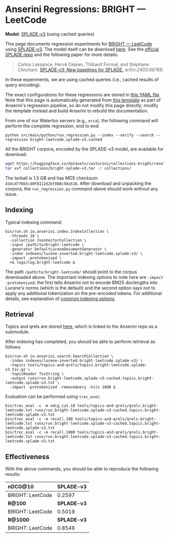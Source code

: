 # Anserini Regressions: BRIGHT &mdash; LeetCode

**Model**: [SPLADE-v3](https://arxiv.org/abs/2403.06789) (using cached queries)

This page documents regression experiments for [BRIGHT &mdash; LeetCode](https://brightbenchmark.github.io/) using [SPLADE-v3](https://arxiv.org/abs/2403.06789).
The model itself can be download [here](https://huggingface.co/naver/splade-v3).
See the [official SPLADE repo](https://github.com/naver/splade) and the following paper for more details:

> Carlos Lassance, Hervé Déjean, Thibault Formal, and Stéphane Clinchant. [SPLADE-v3: New baselines for SPLADE.](https://arxiv.org/abs/2403.06789) _arXiv:2403.06789_.

In these experiments, we are using cached queries (i.e., cached results of query encoding).

The exact configurations for these regressions are stored in [this YAML file](../../src/main/resources/regression/bright-leetcode.splade-v3.cached.yaml).
Note that this page is automatically generated from [this template](../../src/main/resources/docgen/templates/bright-leetcode.splade-v3.cached.template) as part of Anserini's regression pipeline, so do not modify this page directly; modify the template instead and build Anserini to rebuild the documentation.

From one of our Waterloo servers (e.g., `orca`), the following command will perform the complete regression, end to end:

```
python src/main/python/run_regression.py --index --verify --search --regression bright-leetcode.splade-v3.cached
```

All the BRIGHT corpora, encoded by the SPLADE-v3 model, are available for download:

```bash
wget https://huggingface.co/datasets/castorini/collections-bright/resolve/main/bright-splade-v3.tar -P collections/
tar xvf collections/bright-splade-v3.tar -C collections/
```

The tarball is 1.5 GB and has MD5 checksum `434cd776b5c40f8112d2bf888c58a516`.
After download and unpacking the corpora, the `run_regression.py` command above should work without any issue.

## Indexing

Typical indexing command:

```
bin/run.sh io.anserini.index.IndexCollection \
  -threads 16 \
  -collection JsonVectorCollection \
  -input /path/to/bright-leetcode \
  -generator DefaultLuceneDocumentGenerator \
  -index indexes/lucene-inverted.bright-leetcode.splade-v3/ \
  -impact -pretokenized \
  >& logs/log.bright-leetcode &
```

The path `/path/to/bright-leetcode/` should point to the corpus downloaded above.
The important indexing options to note here are `-impact -pretokenized`: the first tells Anserini not to encode BM25 doclengths into Lucene's norms (which is the default) and the second option says not to apply any additional tokenization on the pre-encoded tokens.
For additional details, see explanation of [common indexing options](../../docs/common-indexing-options.md).

## Retrieval

Topics and qrels are stored [here](https://github.com/castorini/anserini-tools/tree/master/topics-and-qrels), which is linked to the Anserini repo as a submodule.

After indexing has completed, you should be able to perform retrieval as follows:

```
bin/run.sh io.anserini.search.SearchCollection \
  -index indexes/lucene-inverted.bright-leetcode.splade-v3/ \
  -topics tools/topics-and-qrels/topics.bright-leetcode.splade-v3.tsv.gz \
  -topicReader TsvString \
  -output runs/run.bright-leetcode.splade-v3-cached.topics.bright-leetcode.splade-v3.txt \
  -impact -pretokenized -removeQuery -hits 1000 &
```

Evaluation can be performed using `trec_eval`:

```
bin/trec_eval -c -m ndcg_cut.10 tools/topics-and-qrels/qrels.bright-leetcode.txt runs/run.bright-leetcode.splade-v3-cached.topics.bright-leetcode.splade-v3.txt
bin/trec_eval -c -m recall.100 tools/topics-and-qrels/qrels.bright-leetcode.txt runs/run.bright-leetcode.splade-v3-cached.topics.bright-leetcode.splade-v3.txt
bin/trec_eval -c -m recall.1000 tools/topics-and-qrels/qrels.bright-leetcode.txt runs/run.bright-leetcode.splade-v3-cached.topics.bright-leetcode.splade-v3.txt
```

## Effectiveness

With the above commands, you should be able to reproduce the following results:

| **nDCG@10**                                                                                                  | **SPLADE-v3**|
|:-------------------------------------------------------------------------------------------------------------|--------------|
| BRIGHT: LeetCode                                                                                             | 0.2597       |
| **R@100**                                                                                                    | **SPLADE-v3**|
| BRIGHT: LeetCode                                                                                             | 0.5019       |
| **R@1000**                                                                                                   | **SPLADE-v3**|
| BRIGHT: LeetCode                                                                                             | 0.8549       |
